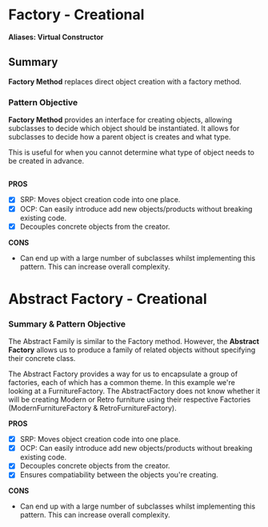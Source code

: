 ﻿
# Factory - Creational
**Aliases:
Virtual Constructor**

## Summary
**Factory Method** replaces direct object creation with a factory method.

### Pattern Objective
**Factory Method** provides an interface for creating objects, allowing subclasses to decide which object should be instantiated. It allows for subclasses to decide how a parent object is creates and what type.

This is useful for when you cannot determine what type of object needs to be created in advance.
##

**PROS**
 - [x] SRP: Moves object creation code into one place.
 - [x] OCP: Can easily introduce add new objects/products without breaking existing code.
 - [x] Decouples concrete objects from the creator.

**CONS**
 -  Can end up with a large number of subclasses whilst implementing this pattern. This can increase overall complexity.


# Abstract Factory - Creational

### Summary & Pattern Objective
The Abstract Family is similar to the Factory method. However, the **Abstract Factory** allows us to produce a family of related objects without specifying their concrete class.

The Abstract Factory provides a way for us to encapsulate a group of factories, each of which has a common theme.
In this example we're looking at a FurnitureFactory. The AbstractFactory does not know whether it will be creating Modern or Retro furniture using their respective Factories (ModernFurnitureFactory & RetroFurnitureFactory).

**PROS**
 - [x] SRP: Moves object creation code into one place.
 - [x] OCP: Can easily introduce add new objects/products without breaking existing code.
 - [x] Decouples concrete objects from the creator.
 - [x] Ensures compatiability between the objects you're creating.

**CONS**
 -  Can end up with a large number of subclasses whilst implementing this pattern. This can increase overall complexity.
